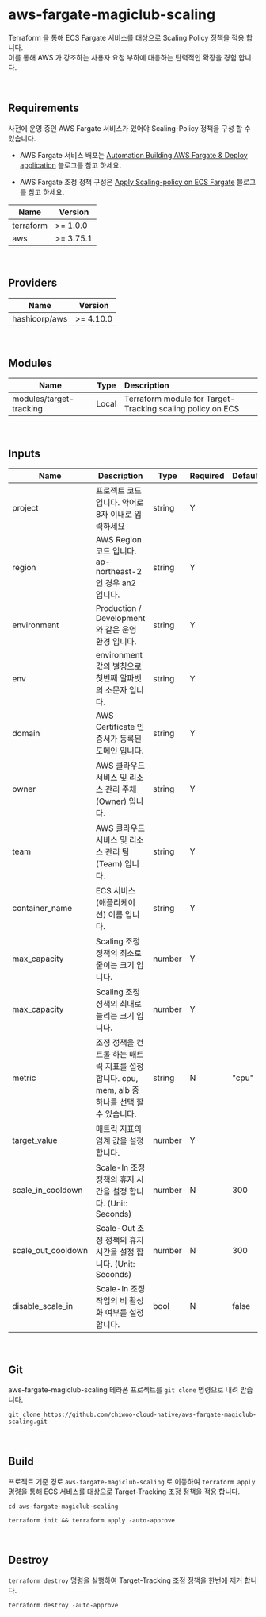 # aws-fargate-magiclub-scaling

Terraform 을 통해 ECS Fargate 서비스를 대상으로 Scaling Policy 정책을 적용 합니다.    
이를 통해 AWS 가 강조하는 사용자 요청 부하에 대응하는 탄력적인 확장을 경험 합니다.

<br>

## Requirements

사전에 운영 중인 AWS Fargate 서비스가 있어야 Scaling-Policy 정책을 구성 할 수 있습니다.   

- AWS Fargate 서비스 배포는 [Automation Building AWS Fargate & Deploy application](https://symplesims.github.io/devops/aws%20fargate/terraform/2022/04/23/building-aws-fargate.html) 블로그를 참고 하세요.  

- AWS Fargate 조정 정책 구성은 [Apply Scaling-policy on ECS Fargate](https://symplesims.github.io/devops/aws%20fargate/terraform/2022/04/23/building-aws-fargate.html) 블로그를 참고 하세요.

| Name      | Version     |
|-----------|-------------|
| terraform | >= 1.0.0    |
| aws       | >= 3.75.1   |


<br>


## Providers

| Name               | Version   |
|--------------------|-----------|
| hashicorp/aws      | >= 4.10.0 |


<br>


## Modules

| Name                    |  Type   | Description                                                |
|-------------------------|:-------:|:-----------------------------------------------------------|
| modules/target-tracking | Local   | Terraform module for Target-Tracking scaling policy on ECS |


<br>


## Inputs

<table>
<thead>
<tr>
  <th>Name</th>
  <th>Description</th>
  <th>Type</th>
  <th>Required</th>
  <th>Default</th>
</tr>
</thead>
<tbody>

<tr>
  <td>project</td>
  <td>프로젝트 코드 입니다. 약어로 8자 이내로 입력하세요 </td>
  <td>string</td>
  <td>Y</td>
  <td>&nbsp;</td>
</tr>
<tr>
  <td>region</td>
  <td>AWS Region 코드 입니다. ap-northeast-2 인 경우 an2 입니다.</td>
  <td>string</td>
  <td>Y</td>
  <td>&nbsp;</td>
</tr>
<tr>
  <td>environment</td>
  <td>Production / Development 와 같은 운영 환경 입니다.</td>
  <td>string</td>
  <td>Y</td>
  <td>&nbsp;</td>
</tr>
<tr>
  <td>env</td>
  <td>environment 값의 별칭으로 첫번째 알파벳의 소문자 입니다.</td>
  <td>string</td>
  <td>Y</td>
  <td>&nbsp;</td>
</tr>
<tr>
  <td>domain</td>
  <td>AWS Certificate 인증서가 등록된 도메인 입니다.</td>
  <td>string</td>
  <td>Y</td>
  <td>&nbsp;</td>
</tr>
<tr>
  <td>owner</td>
  <td>AWS 클라우드 서비스 및 리소스 관리 주체(Owner) 입니다.</td>
  <td>string</td>
  <td>Y</td>
  <td>&nbsp;</td>
</tr>
<tr>
  <td>team</td>
  <td>AWS 클라우드 서비스 및 리소스 관리 팀(Team) 입니다. </td>
  <td>string</td>
  <td>Y</td>
  <td>&nbsp;</td>
</tr>
<tr>
  <td>container_name</td>
  <td>ECS 서비스(애플리케이션) 이름 입니다. </td>
  <td>string</td>
  <td>Y</td>
  <td>&nbsp;</td>
</tr>
<tr>
  <td>max_capacity</td>
  <td>Scaling 조정 정책의 최소로 줄이는 크기 입니다. </td>
  <td>number</td>
  <td>Y</td>
  <td>&nbsp;</td>
</tr>
<tr>
  <td>max_capacity</td>
  <td>Scaling 조정 정책의 최대로 늘리는 크기 입니다. </td>
  <td>number</td>
  <td>Y</td>
  <td>&nbsp;</td>
</tr>
<tr>
  <td>metric</td>
  <td>조정 정책을 컨트롤 하는 매트릭 지표를 설정 합니다. cpu, mem, alb 중 하나를 선택 할 수 있습니다.</td>
  <td>string</td>
  <td>N</td>
  <td>"cpu"</td>
</tr>
<tr>
  <td>target_value</td>
  <td>매트릭 지표의 임계 값을 설정 합니다.</td>
  <td>number</td>
  <td>Y</td>
  <td>&nbsp;</td>
</tr>
<tr>
  <td>scale_in_cooldown</td>
  <td>Scale-In 조정 정책의 휴지 시간을 설정 합니다. (Unit: Seconds)</td>
  <td>number</td>
  <td>N</td>
  <td>300</td>
</tr>
<tr>
  <td>scale_out_cooldown</td>
  <td>Scale-Out 조정 정책의 휴지 시간을 설정 합니다. (Unit: Seconds)</td>
  <td>number</td>
  <td>N</td>
  <td>300</td>
</tr>
<tr>
  <td>disable_scale_in</td>
  <td>Scale-In 조정 작업의 비 활성화 여부를 설정 합니다.</td>
  <td>bool</td>
  <td>N</td>
  <td>false</td>
</tr>
</tbody>
</table>


<br>


## Git

aws-fargate-magiclub-scaling 테라폼 프로젝트를 `git clone` 명령으로 내려 받습니다.

```
git clone https://github.com/chiwoo-cloud-native/aws-fargate-magiclub-scaling.git
```

<br>


## Build

프로젝트 기준 경로 `aws-fargate-magiclub-scaling` 로 이동하여 `terraform apply` 명령을 통해 ECS 서비스를 대상으로 Target-Tracking 조정 정책을 적용 합니다. 

```
cd aws-fargate-magiclub-scaling

terraform init && terraform apply -auto-approve
```

<br>


## Destroy
`terraform destroy` 명령을 실행하여 Target-Tracking 조정 정책을 한번에 제거 합니다. 
```
terraform destroy -auto-approve
```
